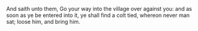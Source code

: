 And saith unto them, Go your way into the village over against you: and as soon as ye be entered into it, ye shall find a colt tied, whereon never man sat; loose him, and bring him.
